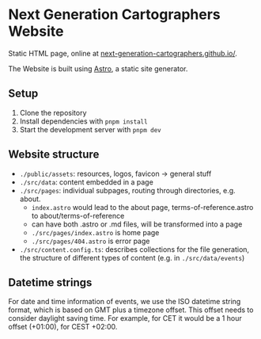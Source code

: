# Next Generation Cartographers Website

Static HTML page, online at [next-generation-cartographers.github.io/](https://next-generation-cartographers.github.io/).

The Website is built using [Astro](https://astro.build/), a static site generator.

## Setup

1. Clone the repository
2. Install dependencies with `pnpm install`
3. Start the development server with `pnpm dev`

## Website structure

- `./public/assets`: resources, logos, favicon -> general stuff
- `./src/data`: content embedded in a page
- `./src/pages`: individual subpages, routing through directories, e.g. about.
  - `index.astro` would lead to the about page, terms-of-reference.astro to about/terms-of-reference
  - can have both .astro or .md files, will be transformed into a page
  - `./src/pages/index.astro` is home page
  - `./src/pages/404.astro` is error page
- `./src/content.config.ts`: describes collections for the file generation, the structure of different types of content (e.g. in `./src/data/events`)

## Datetime strings
For date and time information of events, we use the ISO datetime string format, which is based on GMT plus a timezone offset. This offset needs to consider daylight saving time. For example, for CET it would be a 1 hour offset (+01:00), for CEST +02:00.
